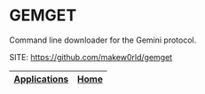# GEMGET

 Command line downloader for the Gemini protocol.

 SITE: https://github.com/makew0rld/gemget

 | [Applications](https://portable-linux-apps.github.io/apps.html) | [Home](https://portable-linux-apps.github.io)
 | --- | --- |
